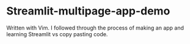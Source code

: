 # Streamlit-multipage-app-demo
Written with Vim. I followed through the process of making an app and learning Streamlit vs copy pasting code.
